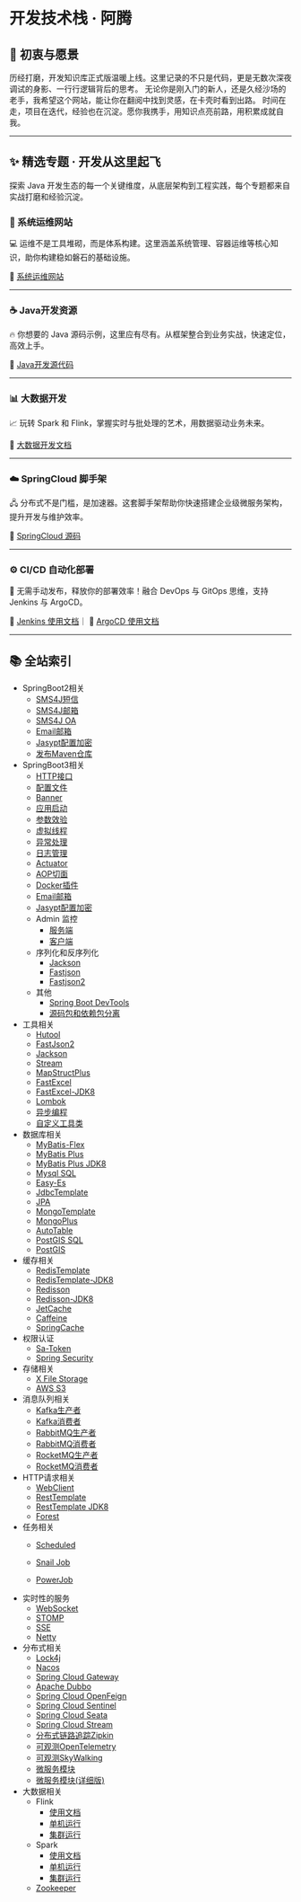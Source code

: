 # 开发技术栈 · 阿腾

## 🚀 初衷与愿景

历经打磨，开发知识库正式版温暖上线。这里记录的不只是代码，更是无数次深夜调试的身影、一行行逻辑背后的思考。
无论你是刚入门的新人，还是久经沙场的老手，我希望这个网站，能让你在翻阅中找到灵感，在卡壳时看到出路。
时间在走，项目在迭代，经验也在沉淀。愿你我携手，用知识点亮前路，用积累成就自我。

------

## ✨ 精选专题 · 开发从这里起飞

探索 Java 开发生态的每一个关键维度，从底层架构到工程实践，每个专题都来自实战打磨和经验沉淀。

### 🔧 系统运维网站

💻 运维不是工具堆砌，而是体系构建。这里涵盖系统管理、容器运维等核心知识，助你构建稳如磐石的基础设施。

 🔗 [系统运维网站](https://atengk.github.io/ops/)

------

### ☕ Java开发资源

🔥 你想要的 Java 源码示例，这里应有尽有。从框架整合到业务实战，快速定位，高效上手。

 🔗 [Java开发源代码](https://github.com/atengk/Ateng-Java)

------

### 📊 大数据开发

📈 玩转 Spark 和 Flink，掌握实时与批处理的艺术，用数据驱动业务未来。

 🔗 [大数据开发文档](/work/Ateng-Java/bigdata/)

------

### ☁️ SpringCloud 脚手架

🖧 分布式不是门槛，是加速器。这套脚手架帮助你快速搭建企业级微服务架构，提升开发与维护效率。

 🔗 [SpringCloud 源码](https://github.com/atengk/Ateng-Cloud)

------

### ⚙️ CI/CD 自动化部署

🚀 无需手动发布，释放你的部署效率！融合 DevOps 与 GitOps 思维，支持 Jenkins 与 ArgoCD。

 🔗 [Jenkins 使用文档](https://atengk.github.io/ops/#/work/service/jenkins/OPS)｜ 🔗 [ArgoCD 使用文档](https://atengk.github.io/ops/#/work/service/argo-cd/OPS)

---

## 📚 全站索引

- SpringBoot2相关
  - [SMS4J短信](/work/Ateng-Java/springboot2/sms4j/)
  - [SMS4J邮箱](/work/Ateng-Java/springboot2/sms4j-email/)
  - [SMS4J OA](/work/Ateng-Java/springboot2/sms4j-oa/)
  - [Email邮箱](/work/Ateng-Java/springboot2/boot2-email/)
  - [Jasypt配置加密](/work/Ateng-Java/springboot2/boot2-jasypt/)
  - [发布Maven仓库](/work/Ateng-Java/springboot2/boot2-deploy/)
- SpringBoot3相关
  - [HTTP接口](/work/Ateng-Java/springboot3/http-interface/)
  - [配置文件](/work/Ateng-Java/springboot3/config/)
  - [Banner](/work/Ateng-Java/springboot3/banner/)
  - [应用启动](/work/Ateng-Java/springboot3/startup/)
  - [参数效验](/work/Ateng-Java/springboot3/validator/)
  - [虚拟线程](/work/Ateng-Java/springboot3/virtual/)
  - [异常处理](/work/Ateng-Java/springboot3/exception/)
  - [日志管理](/work/Ateng-Java/springboot3/log/)
  - [Actuator](/work/Ateng-Java/springboot3/actuator/)
  - [AOP切面](/work/Ateng-Java/springboot3/aop/)
  - [Docker插件](/work/Ateng-Java/springboot3/docker/)
  - [Email邮箱](/work/Ateng-Java/springboot3/email/)
  - [Jasypt配置加密](/work/Ateng-Java/springboot3/jasypt/)
  - Admin 监控
    - [服务端](/work/Ateng-Java/springboot3/admin-server/)
    - [客户端](/work/Ateng-Java/springboot3/admin-client/)
  - 序列化和反序列化
    - [Jackson](/work/Ateng-Java/springboot3/serialize-jackson/)
    - [Fastjson](/work/Ateng-Java/springboot3/serialize-fastjson/)
    - [Fastjson2](/work/Ateng-Java/springboot3/serialize-fastjson2/)
  - 其他
    - [Spring Boot DevTools](/work/Ateng-Java/springboot3/doc/devtools.md)
    - [源码包和依赖包分离](/work/Ateng-Java/springboot3/doc/separate.md)
- 工具相关
  - [Hutool](/work/Ateng-Java/tools/hutool/)
  - [FastJson2](/work/Ateng-Java/tools/fastjson2/)
  - [Jackson](/work/Ateng-Java/tools/jackson/)
  - [Stream](/work/Ateng-Java/tools/stream/)
  - [MapStructPlus](/work/Ateng-Java/tools/mapstruct-plus/)
  - [FastExcel](/work/Ateng-Java/tools/fast-excel/)
  - [FastExcel-JDK8](/work/Ateng-Java/tools/fast-excel-jdk8/)
  - [Lombok](/work/Ateng-Java/tools/lombok/)
  - [异步编程](/work/Ateng-Java/tools/async/)
  - [自定义工具类](/work/Ateng-Java/tools/custom-utils/)
- 数据库相关
  - [MyBatis-Flex](/work/Ateng-Java/database/mybatis-flex/)
  - [MyBatis Plus](/work/Ateng-Java/database/mybatis-plus/)
  - [MyBatis Plus JDK8](/work/Ateng-Java/database/mybatis-plus-jdk8/)
  - [Mysql SQL](/work/Ateng-Java/database/mybatis-plus-jdk8/SQL.md)
  - [Easy-Es](/work/Ateng-Java/database/easy-es/)
  - [JdbcTemplate](/work/Ateng-Java/database/jdbc-template/)
  - [JPA](/work/Ateng-Java/database/spring-jpa/)
  - [MongoTemplate](/work/Ateng-Java/database/mongo-template/)
  - [MongoPlus](/work/Ateng-Java/database/mongo-plus/)
  - [AutoTable](/work/Ateng-Java/database/autotable/)
  - [PostGIS SQL](/work/Ateng-Java/database/mybatis-flex-postgis/SQL.md)
  - [PostGIS](/work/Ateng-Java/database/mybatis-flex-postgis/)
- 缓存相关
  - [RedisTemplate](/work/Ateng-Java/cache/redis-template/)
  - [RedisTemplate-JDK8](/work/Ateng-Java/cache/redis-template-jdk8/)
  - [Redisson](work/Ateng-Java/cache/redisson/)
  - [Redisson-JDK8](work/Ateng-Java/cache/redisson-jdk8/)
  - [JetCache](/work/Ateng-Java/cache/jetcache/)
  - [Caffeine](/work/Ateng-Java/cache/caffeine/)
  - [SpringCache](/work/Ateng-Java/cache/spring-cache/)
- 权限认证
  - [Sa-Token](/work/Ateng-Java/auth/sa-token/)
  - [Spring Security](/work/Ateng-Java/auth/spring-security/)
- 存储相关
  - [X File Storage](/work/Ateng-Java/storage/x-file-storage/)
  - [AWS S3](/work/Ateng-Java/storage/aws-s3/)
- 消息队列相关
  - [Kafka生产者](/work/Ateng-Java/mq/kafka-provider/)
  - [Kafka消费者](/work/Ateng-Java/mq/kafka-consumer/)
  - [RabbitMQ生产者](/work/Ateng-Java/mq/rabbitmq-provider/)
  - [RabbitMQ消费者](/work/Ateng-Java/mq/rabbitmq-consumer/)
  - [RocketMQ生产者](/work/Ateng-Java/mq/rocketmq-provider/)
  - [RocketMQ消费者](/work/Ateng-Java/mq/rocketmq-consumer/)
- HTTP请求相关
  - [WebClient](/work/Ateng-Java/http/web-client/)
  - [RestTemplate](/work/Ateng-Java/http/rest-template/)
  - [RestTemplate JDK8](/work/Ateng-Java/http/rest-template-jdk8/)
  - [Forest](/work/Ateng-Java/http/forest/)
- 任务相关
  -  [Scheduled](/work/Ateng-Java/task/scheduled/)

  -  [Snail Job](/work/Ateng-Java/task/snail-job/)

  -  [PowerJob](/work/Ateng-Java/task/power-job/)
- 实时性的服务
  - [WebSocket](/work/Ateng-Java/realtime/websocket/)
  - [STOMP](/work/Ateng-Java/realtime/stomp/)
  - [SSE](/work/Ateng-Java/realtime/sse/)
  - [Netty](/work/Ateng-Java/realtime/netty/)
- 分布式相关
  - [Lock4j](/work/Ateng-Java/distributed/lock4j/)
  - [Nacos](/work/Ateng-Java/distributed/spring-cloud-nacos/)
  - [Spring Cloud Gateway](/work/Ateng-Java/distributed/spring-cloud-gateway/)
  - [Apache Dubbo](/work/Ateng-Java/distributed/spring-cloud-dubbo-provider/)
  - [Spring Cloud OpenFeign](/work/Ateng-Java/distributed/spring-cloud-openfeign/)
  - [Spring Cloud Sentinel](/work/Ateng-Java/distributed/spring-cloud-sentinel/)
  - [Spring Cloud Seata](/work/Ateng-Java/distributed/spring-cloud-seata/)
  - [Spring Cloud Stream](/work/Ateng-Java/distributed/spring-cloud-stream/)
  - [分布式链路追踪Zipkin](/work/Ateng-Java/distributed/doc/brave-zipkin.md)
  - [可观测OpenTelemetry](/work/Ateng-Java/distributed/doc/observability.md)
  - [可观测SkyWalking](/work/Ateng-Java/distributed/doc/skywalking.md)
  - [微服务模块](/work/Ateng-Java/distributed/doc/spring-cloud-module.md)
  - [微服务模块(详细版)](/work/Ateng-Java/distributed/doc/spring-cloud-module-details.md)
- 大数据相关
  - Flink
    - [使用文档](/work/Ateng-Java/bigdata/flink-examples/)
    - [单机运行](/work/Ateng-Java/bigdata/flink-standalone/)
    - [集群运行](/work/Ateng-Java/bigdata/flink-cluster/)
  - Spark
    - [使用文档](/work/Ateng-Java/bigdata/spark-examples/)
    - [单机运行](/work/Ateng-Java/bigdata/spark-standalone/)
    - [集群运行](/work/Ateng-Java/bigdata/spark-cluster/)
  - [Zookeeper](/work/Ateng-Java/bigdata/zookeeper/)
